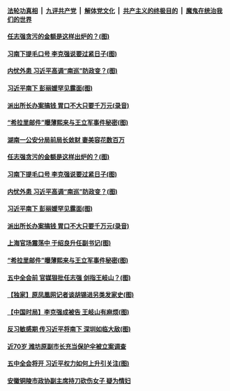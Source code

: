 ####  [法轮功真相](../../../../basic/blob/master/README.md?t=10141649) &nbsp;|&nbsp; [九评共产党](../../../../9ping.md/blob/master/README.md?t=10141649) &nbsp;|&nbsp; [解体党文化](../../../../jtdwh.md/blob/master/README.md?t=10141649)  &nbsp;|&nbsp; [共产主义的终极目的](../../../../gczydzjmd.md/blob/master/README.md?t=10141649) &nbsp;|&nbsp; [魔鬼在统治我们的世界](../../../../mgztzwmdsj.md/blob/master/README.md?t=10141649) 

#### [任志强贪污的金额是这样出炉的？(图)](../pages/p2/949221.md?t=10141649) 

#### [习南下提毛口号 李克强说要过紧日子(图)](../pages/p2/949201.md?t=10141649) 

#### [内忧外患 习近平高调“南巡”防政变？(图)](../pages/p2/949196.md?t=10141649) 

#### [习近平南下 彭丽媛罕见露面(图)](../pages/p2/949125.md?t=10141649) 

#### [派出所长办案搞钱 胃口不大只要千万元(录音)](../pages/p2/949102.md?t=10141649) 

#### [“希拉里邮件”曝薄熙来与王立军事件秘密(图)](../pages/p2/949007.md?t=10141649) 

#### [湖南一公安分局前局长敛财 妻美容花数百万](../pages/p2/949228.md?t=10141649) 

#### [任志强贪污的金额是这样出炉的？(图)](../pages/p2/949221.md?t=10141649) 

#### [习南下提毛口号 李克强说要过紧日子(图)](../pages/p2/949201.md?t=10141649) 

#### [内忧外患 习近平高调“南巡”防政变？(图)](../pages/p2/949196.md?t=10141649) 


#### [习近平南下 彭丽媛罕见露面(图)](../pages/p2/949125.md?t=10141649) 


#### [派出所长办案搞钱 胃口不大只要千万元(录音)](../pages/p2/949102.md?t=10141649) 

#### [上海官场震荡中 于绍良升任副书记(图)](../pages/p2/949080.md?t=10141649) 

#### [“希拉里邮件”曝薄熙来与王立军事件秘密(图)](../pages/p2/949007.md?t=10141649) 




#### [五中全会前 官媒狠批任志强 剑指王岐山？(图)](../pages/p2/948961.md?t=10141649) 

#### [【独家】原凤凰网记者谈胡锡进另类发家史(图)](../pages/p2/948918.md?t=10141649) 

#### [【中国时局】李克强成被告 王岐山有麻烦(图)](../pages/p2/948902.md?t=10141649) 

#### [反习敏感期 传习近平将南下 深圳如临大敌(图)](../pages/p2/948909.md?t=10141649) 

#### [近70岁 潍坊原副市长充当保护伞被立案调查](../pages/p2/948887.md?t=10141649) 

#### [五中全会将开 习近平权力如何上升引关注(图)](../pages/p2/948888.md?t=10141649) 

#### [安徽铜陵市政协副主席持刀砍伤女子 疑为情妇](../pages/p2/948863.md?t=10141649) 

